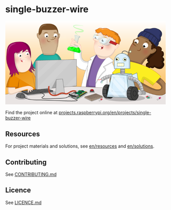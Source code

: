 # single-buzzer-wire

![single-buzzer-wire](banner.png)

Find the project online at [projects.raspberrypi.org/en/projects/single-buzzer-wire](https://projects.raspberrypi.org/en/projects/single-buzzer-wire)

## Resources
For project materials and solutions, see [en/resources](https://github.com/raspberrypilearning/single-buzzer-wire/tree/master/en/resources) and [en/solutions](https://github.com/raspberrypilearning/single-buzzer-wire/tree/master/en/solutions).

## Contributing
See [CONTRIBUTING.md](CONTRIBUTING.md)

## Licence
 See [LICENCE.md](LICENCE.md)
